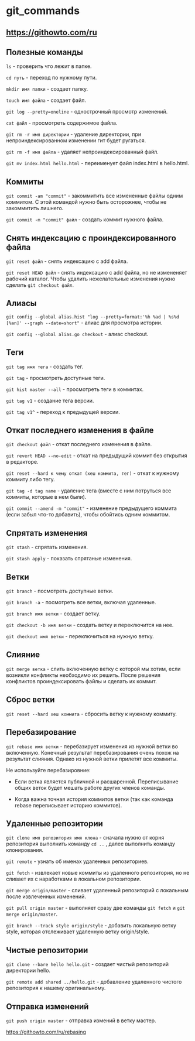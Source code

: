 # git_commands

## https://githowto.com/ru

## Полезные команды

```ls``` - проверить что лежит в папке.

```cd путь``` - переход по нужному пути.

```mkdir имя папки``` - создает папку.

```touch имя файла``` - создает файл.

```git log --pretty=oneline``` - однострочный просмотр изменений.

```cat файл``` - просмотреть содержимое файла.

```git rm -r имя директории``` - удаление директории, при непроиндексированном изменении гит будет ругаться.

```git rm -f имя файла``` - удаляет непроиндексированный файл.

```git mv index.html hello.html``` - переименует файл index.html в hello.html.

## Коммиты

```git commit -am "commit"``` - закоммитить все измененные файлы одним коммитом. С этой командой нужно быть осторожнее, чтобы не закоммитить лишнего.

```git commit -m "commit" файл``` - создать коммит нужного файла.

## Снять индексацию с проиндексированного файла

```git reset файл``` - снять индексацию с add файла.

```git reset HEAD файл``` - снять индексацию с add файла, но не измененяет рабочий каталог. Чтобы удалить нежелательные изменения нужно сделать ```git checkout файл```.

## Алиасы

```git config --global alias.hist "log --pretty=format:'%h %ad | %s%d [%an]' --graph --date=short"``` - алиас для просмотра истории.

```git config --global alias.go checkout``` - алиас checkout.

## Теги

```git tag имя тега``` - создать тег.

```git tag``` - просмотреть доступные теги.

```git hist master --all``` - просмотреть теги в коммитах.

```git tag v1``` - создание тега версии.

```git tag v1^``` - переход к предыдущей версии.

## Откат последнего изменения в файле

```git checkout файл``` - откат последнего изменения в файле.

```git revert HEAD --no-edit``` - откат на предыдущий коммит без открытия в редакторе.

```git reset --hard к чему откат (хеш коммита, тег)``` - откат к нужному коммиту либо тегу.

```git tag -d tag name``` - удаление тега (вместе с ним потруться все коммиты, которые в нем были). 

```git commit --amend -m "commit"``` - изменение предыдущего коммита (если забыл что-то добавить), чтобы обойтись одним коммитом.

## Спрятать изменения

```git stash``` - спрятать изменения.

```git stash apply``` - показать спрятаные изменения.

## Ветки

```git branch``` - посмотреть доступные ветки.

```git branch -a``` - посмотреть все ветки, включая удаленные.

```git branch имя ветки``` - создает ветку.

```git checkout -b имя ветки``` - создать ветку и переключится на нее.

```git checkout имя ветки``` - переключиться на нужную ветку.

## Слияние 

```git merge ветка``` - слить включенную ветку с которой мы хотим, если возникли конфликты необходимо их решить. После решения конфликтов проиндексировать файлы и сделать их коммит.

## Сброс ветки

```git reset --hard хеш коммита``` - сбросить ветку к нужному коммиту.

## Перебазирование

```git rebase имя ветки``` - перебазирует изменения из нужной ветки во включенную. Конечный результат перебазирования очень похож на результат слияния. Однако из нужной ветки прилетят все коммиты.

Не используйте перебазировние:

* Если ветка является публичной и расшаренной. Переписывание общих веток будет мешать работе других членов команды.

* Когда важна точная история коммитов ветки (так как команда rebase переписывает историю коммитов).

## Удаленные репозитории

```git clone имя репозитория имя клона``` - сначала нужно от корня репозитория выполнить команду ```cd ..``` , далее выполнить команду клонирования.

```git remote``` - узнать об именах удаленных репозиториев.

```git fetch``` - извлекает новые коммиты из удаленного репозитория, но не сливает их с наработками в локальном репозитории.

```git merge origin/master``` - сливает удаленный репозиторий с локальным после извлеченных изменений.

```git pull origin master``` - выполняет сразу две команды ```git fetch``` и ```git merge origin/master```.

```git branch --track style origin/style``` - добавить локальную ветку style, которая отслеживает удаленную ветку origin/style.

## Чистые репозитории

```git clone --bare hello hello.git``` - создает чистый репозиторий директории hello.

```git remote add shared ../hello.git``` - добавление удаленного чистого репозитория к нашему оригинальному.

## Отправка изменений 

```git push origin master``` - отправка измений в ветку мастер.

https://githowto.com/ru/rebasing
